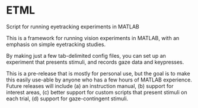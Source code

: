 ETML
====

Script for running eyetracking experiments in MATLAB

This is a framework for running vision experiments in MATLAB, with an emphasis on simple eyetracking studies.

By making just a few tab-delimited config files, you can set up an experiment that presents stimuli, and records gaze data and keypresses.

This is a pre-release that is mostly for personal use, but the goal is to make this easily use-able by anyone who has a few hours of MATLAB experience. Future releases will include (a) an instruction manual, (b) support for interest areas, (c) better support for custom scripts that present stimuli on each trial, (d) support for gaze-contingent stimuli.
